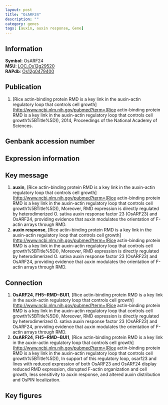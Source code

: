```yaml
---
layout: post
title: "OsARF24"
description: ""
category: genes
tags: [auxin, auxin response, Gene]
---
```


## Information
__Symbol__: OsARF24  
__MSU__: [LOC_Os12g29520](http://rice.plantbiology.msu.edu/cgi-bin/ORF_infopage.cgi?orf=LOC_Os12g29520)  
__RAPdb__: [Os12g0479400](http://rapdb.dna.affrc.go.jp/viewer/gbrowse_details/irgsp1?name=Os12g0479400)  

## Publication
1. [Rice actin-binding protein RMD is a key link in the auxin-actin regulatory loop that controls cell growth](http://www.ncbi.nlm.nih.gov/pubmed?term=(Rice actin-binding protein RMD is a key link in the auxin-actin regulatory loop that controls cell growth%5BTitle%5D)), 2014, Proceedings of the National Academy of Sciences.

## Genbank accession number

## Expression information

## Key message
1. __auxin__, [Rice actin-binding protein RMD is a key link in the auxin-actin regulatory loop that controls cell growth](http://www.ncbi.nlm.nih.gov/pubmed?term=(Rice actin-binding protein RMD is a key link in the auxin-actin regulatory loop that controls cell growth%5BTitle%5D)), Moreover, RMD expression is directly regulated by heterodimerized O. sativa auxin response factor 23 (OsARF23) and OsARF24, providing evidence that auxin modulates the orientation of F-actin arrays through RMD.
2. __auxin response__, [Rice actin-binding protein RMD is a key link in the auxin-actin regulatory loop that controls cell growth](http://www.ncbi.nlm.nih.gov/pubmed?term=(Rice actin-binding protein RMD is a key link in the auxin-actin regulatory loop that controls cell growth%5BTitle%5D)), Moreover, RMD expression is directly regulated by heterodimerized O. sativa auxin response factor 23 (OsARF23) and OsARF24, providing evidence that auxin modulates the orientation of F-actin arrays through RMD.

## Connection
1. __OsARF24__, __FH5~RMD~BUI1__, [Rice actin-binding protein RMD is a key link in the auxin-actin regulatory loop that controls cell growth](http://www.ncbi.nlm.nih.gov/pubmed?term=(Rice actin-binding protein RMD is a key link in the auxin-actin regulatory loop that controls cell growth%5BTitle%5D)), Moreover, RMD expression is directly regulated by heterodimerized O. sativa auxin response factor 23 (OsARF23) and OsARF24, providing evidence that auxin modulates the orientation of F-actin arrays through RMD.
2. __OsARF24__, __FH5~RMD~BUI1__, [Rice actin-binding protein RMD is a key link in the auxin-actin regulatory loop that controls cell growth](http://www.ncbi.nlm.nih.gov/pubmed?term=(Rice actin-binding protein RMD is a key link in the auxin-actin regulatory loop that controls cell growth%5BTitle%5D)), In support of this regulatory loop, osarf23 and lines with reduced expression of both OsARF23 and OsARF24 display reduced RMD expression, disrupted F-actin organization and cell growth, less sensitivity to auxin response, and altered auxin distribution and OsPIN localization.

## Key figures


